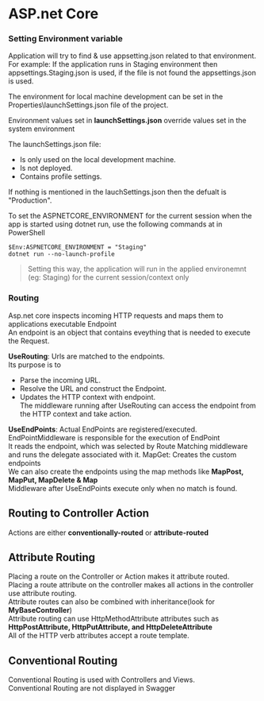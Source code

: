 # ASP.net Core
### Setting Environment variable

Application will try to find & use appsetting.json related to that environment. 
For example: If the application runs in Staging environment then appsettings.Staging.json is used, if the file is not found the appsettings.json is used.  
  
The environment for local machine development can be set in the Properties\launchSettings.json file of the project. 

Environment values set in **launchSettings.json** override values set in the system environment

The launchSettings.json file:  

- Is only used on the local development machine.  
- Is not deployed.  
- Contains profile settings.  

If nothing is mentioned in the lauchSettings.json then the defualt is "Production".

To set the ASPNETCORE_ENVIRONMENT for the current session when the app is started using dotnet run, use the following commands at in PowerShell  

```
$Env:ASPNETCORE_ENVIRONMENT = "Staging"  
dotnet run --no-launch-profile  
```

> Setting this way, the application will run in the applied environemnt (eg: Staging) for the current session/context only  

### Routing  
Asp.net core inspects incoming HTTP requests and maps them to applications executable Endpoint  
An endpoint is an object that contains eveything that is needed to execute the Request.  

**UseRouting**: Urls are matched to the endpoints.  
Its purpose is to
- Parse the incoming URL.  
- Resolve the URL and construct the Endpoint.  
- Updates the HTTP context with endpoint.  
The middleware running after UseRouting can access the endpoint from the HTTP context and take action.  

**UseEndPoints**: Actual EndPoints are registered/executed.  
EndPointMiddleware is responsible for the execution of EndPoint  
It reads the endpoint, which was selected by Route Matching middleware and runs the delegate associated with it.
MapGet: Creates the custom endpoints  
We can also create the endpoints using the map methods like **MapPost, MapPut, MapDelete & Map**  
Middleware after UseEndPoints execute only when no match is found.  

## Routing to Controller Action
Actions are either **conventionally-routed** or **attribute-routed**  

## Attribute Routing
Placing a route on the Controller or Action makes it attribute routed.  
Placing a route attribute on the controller makes all actions in the controller use attribute routing.  
Attribute routes can also be combined with inheritance(look for **MyBaseController**)  
Attribute routing can use HttpMethodAttribute attributes such as **HttpPostAttribute, HttpPutAttribute, and HttpDeleteAttribute**  
All of the HTTP verb attributes accept a route template.

## Conventional Routing
Conventional Routing is used with Controllers and Views.  
Conventional Routing are not displayed in Swagger

